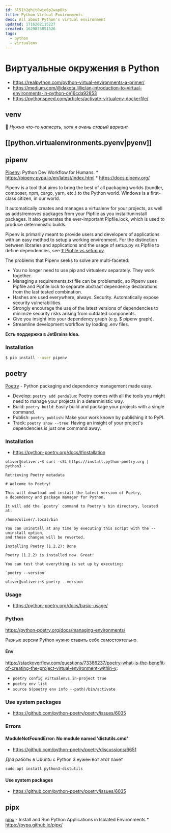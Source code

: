 ```yaml
---
id: 5l51h2qhjt8wio6p2wap0ks
title: Python Virtual Environments
desc: All about Python's virtual environment
updated: 1716202115227
created: 1629875851526
tags:
  - python
  - virtualenv
---
```


# Виртуальные окружения в Python

* <https://realpython.com/python-virtual-environments-a-primer/>
* <https://medium.com/@dakota.lillie/an-introduction-to-virtual-environments-in-python-ce16cda92853>
* <https://pythonspeed.com/articles/activate-virtualenv-dockerfile/>

## venv

📝 *Нужно что-то написать, хотя и очень старый вариант*

## [[python.virtualenvironments.pyenv|pyenv]]

## pipenv

[Pipenv](https://pipenv.pypa.io/en/latest/index.html): Python Dev Workflow for Humans.
    * https://pipenv.pypa.io/en/latest/index.html
    * https://docs.pipenv.org/

Pipenv is a tool that aims to bring the best of all packaging worlds (bundler, composer, npm, cargo, yarn, etc.) to the Python world. Windows is a first-class citizen, in our world.

It automatically creates and manages a virtualenv for your projects, as well as adds/removes packages from your Pipfile as you install/uninstall packages. It also generates the ever-important Pipfile.lock, which is used to produce deterministic builds.

Pipenv is primarily meant to provide users and developers of applications with an easy method to setup a working environment. For the distinction between libraries and applications and the usage of setup.py vs Pipfile to define dependencies, see [☤ Pipfile vs setup.py](https://docs.pipenv.org/advanced/#pipfile-vs-setuppy).

The problems that Pipenv seeks to solve are multi-faceted:

* You no longer need to use pip and virtualenv separately. They work together.
* Managing a requirements.txt file can be problematic, so Pipenv uses Pipfile and Pipfile.lock to separate abstract dependency declarations from the last tested combination.
* Hashes are used everywhere, always. Security. Automatically expose security vulnerabilities.
* Strongly encourage the use of the latest versions of dependencies to minimize security risks arising from outdated components.
* Give you insight into your dependency graph (e.g. $ pipenv graph).
* Streamline development workflow by loading .env files.

**Есть поддержка в JetBrains Idea.**

### Installation

```sh
$ pip install --user pipenv
```


## poetry

[Poetry](https://python-poetry.org/) - Python packaging and dependency management made easy.

* Develop: `poetry add pendulum`: Poetry comes with all the tools you might need to manage your projects in a deterministic way. 
* Build: `poetry build`: Easily build and package your projects with a single command. 
* Publish: `poetry publish`: Make your work known by publishing it to PyPI. 
* Track: `poetry show --tree`: Having an insight of your project's dependencies is just one command away. 

### Installation

* https://python-poetry.org/docs/#installation

```shell
oliver@soliver:~$ curl -sSL https://install.python-poetry.org | python3 -

Retrieving Poetry metadata

# Welcome to Poetry!

This will download and install the latest version of Poetry,
a dependency and package manager for Python.

It will add the `poetry` command to Poetry's bin directory, located at:

/home/oliver/.local/bin

You can uninstall at any time by executing this script with the --uninstall option,
and these changes will be reverted.

Installing Poetry (1.2.2): Done

Poetry (1.2.2) is installed now. Great!

You can test that everything is set up by executing:

`poetry --version`

oliver@soliver:~$ poetry --version
```

### Usage

* https://python-poetry.org/docs/basic-usage/

### Python 

https://python-poetry.org/docs/managing-environments/

Разные версии Python нужно ставить себе самостоятельно.

#### Env

https://stackoverflow.com/questions/73366237/poetry-what-is-the-benefit-of-creating-the-project-virtual-environment-within-y: 


* `poetry config virtualenvs.in-project true`
* `poetry env list`
* `source $(poetry env info --path)/bin/activate`

### Use system packages

* https://github.com/python-poetry/poetry/issues/6035

### Errors

#### ModuleNotFoundError: No module named 'distutils.cmd'

* https://github.com/python-poetry/poetry/discussions/6651

Для работы в Ubuntu c Python 3 нужен вот этот пакет

```
sudo apt install python3-distutils
```

#### Use system packages

* https://github.com/python-poetry/poetry/issues/6035

## pipx

[pipx](https://github.com/pypa/pipx) -  Install and Run Python Applications in Isolated Environments
    * https://pypa.github.io/pipx/